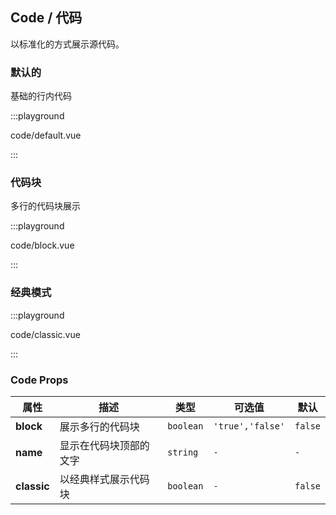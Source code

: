## Code / 代码

以标准化的方式展示源代码。

### 默认的

基础的行内代码

:::playground

code/default.vue

:::

### 代码块

多行的代码块展示

:::playground

code/block.vue

:::

### 经典模式

:::playground

code/classic.vue

:::

### Code Props

| 属性        | 描述                   | 类型      | 可选值           | 默认    |
| ----------- | ---------------------- | --------- | ---------------- | ------- |
| **block**   | 展示多行的代码块       | `boolean` | `'true','false'` | `false` |
| **name**    | 显示在代码块顶部的文字 | `string`  | `-`              | `-`     |
| **classic** | 以经典样式展示代码块   | `boolean` | `-`              | `false` |
